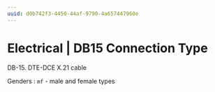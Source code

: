 ```yaml
---
uuid: d0b742f3-4450-44af-9790-4a657447960e
---
```

# Electrical | DB15 Connection Type

DB-15. DTE-DCE X.21 cable

Genders
: `mf` - male and female types
